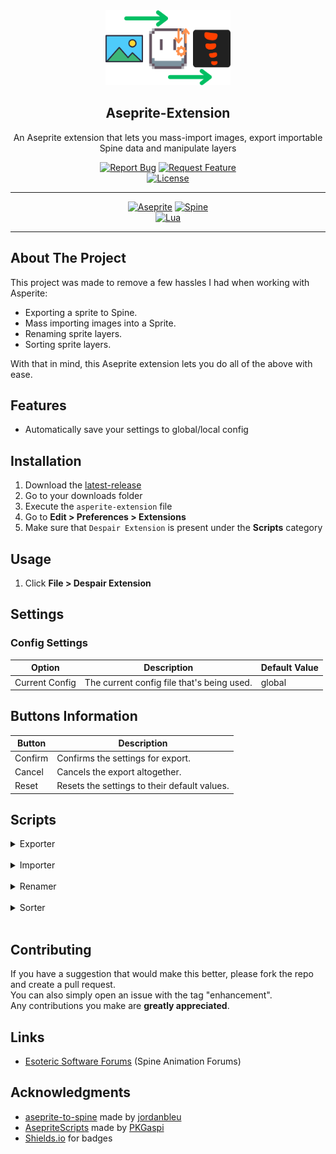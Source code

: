<!-- PROJECT LOGO -->
<div align="center">
  <img src="media/logo.png" alt="Logo" width="200" height="120">
  <h2>Aseprite-Extension</h3>
  <p>An Aseprite extension that lets you mass-import images, export importable Spine data and manipulate layers</p>
  <div>
    <a href="https://github.com/RampantDespair/Aseprite-Extension/issues"><img alt="Report Bug" src="https://img.shields.io/badge/Report%20Bug-red"></a>
    <a href="https://github.com/RampantDespair/Aseprite-Extension/issues"><img alt="Request Feature" src="https://img.shields.io/badge/Request%20Feature-green"></a>
  </div>
  <a href="https://github.com/RampantDespair/Aseprite-Extension?tab=GPL-2.0-1-ov-file">
    <img alt="License" src="https://img.shields.io/github/license/RampantDespair/Aseprite-Extension">
  </a>
</div>

<!-- PROJECT SHIELDS -->
<hr>
<div align="center">
  <a href="https://www.aseprite.org/"><img alt="Aseprite" src="https://img.shields.io/badge/Aseprite-gray?logo=aseprite"></a>
  <a href="https://esotericsoftware.com/"><img alt="Spine" src="https://img.shields.io/badge/Spine-gray?logo=spine"></a>
</div>
<div align="center">
  <a href="https://www.lua.org/"><img alt="Lua" src="https://img.shields.io/badge/v5.4.6-blue?logo=lua&label=Lua&labelColor=gray"></a>
</div>
<hr>

<!-- PROJECT SHOWCASE -->

<!-- ABOUT THE PROJECT -->
## About The Project

This project was made to remove a few hassles I had when working with Asperite:

-  Exporting a sprite to Spine.
-  Mass importing images into a Sprite.
-  Renaming sprite layers.
-  Sorting sprite layers.

With that in mind, this Aseprite extension lets you do all of the above with ease.

<!-- FEATURES -->
## Features

*  Automatically save your settings to global/local config

<!-- INSTALLATION -->
## Installation

1.  Download the [latest-release](https://github.com/RampantDespair/Aseprite-Extension/releases)
2.  Go to your downloads folder
3.  Execute the `asperite-extension` file
4.  Go to **Edit > Preferences > Extensions**
5.  Make sure that `Despair Extension` is present under the **Scripts** category

<!-- USAGE -->
## Usage

1.  Click **File > Despair Extension**

<!-- SETTINGS -->
## Settings

### Config Settings

| Option | Description | Default Value |
| --- | --- | --- |
| Current Config | The current config file that's being used. | global |

## Buttons Information

| Button | Description |
| --- | --- |
| Confirm | Confirms the settings for export. |
| Cancel | Cancels the export altogether. |
| Reset | Resets the settings to their default values. |

<!-- SCRIPTS -->
## Scripts

<details>
<summary>Exporter</summary>
<br>

<!-- SHOWCASE -->
<div align="center">
  <img alt="Showcase" src="media/showcase-v4.0.gif">
</div>

<!-- EXAMPLE -->
### Example

#### Transform this:

![aseprite-example](media/aseprite-example.png)

#### Into that:

![spine-example](media/spine-example.png)

<!-- FEATURES -->
### Features

#### Generic

*   Configurable output path
*   Configurable images & sound paths
*   Ability to export Sprite sheet
*   Ability to trim a Sprite's file name
*   Ability to format the Sprite's file name
*   Configurable export file format
*   Ability to trim the Sprite sheet

#### Spine

*   Ability to convert SpriteSheet into importable Spine data
*   Configurable root positioning
*   Ability to convert Aseprite groups into Spine skins
*   Ability to format slot and attachment names

<!-- IMPORTANT -->
### Important

*   You cannot name your skins "default" as this is reserved by Spine itself

<!-- SETTINGS -->
### Settings

#### Output Settings

| Option | Description | Default Value |
| --- | --- | --- |
| Output File | The parent directory of the selected file will be used for export. | the file itself |
| Output Subdirectory | The subdirectory used for export. | images |
| Groups As Directories | If each group while be exported to it's own directory. | true |

#### Sprite Settings

| Option | Description | Default Value |
| --- | --- | --- |
| Export SpriteSheet | If the sprite sheet will be exported. | true |
| Sprite Name Trim | If the sprite name will be trimmed.<br> Trims the first instance "_" and everything preceding it. | true |
| File Name Format | The file name's format with modifiable placeholders. | {spritename}-{layergroup}-{layername} |
| File Format | The files' export format. | png |
| SpriteSheet Trim | If the exported files' will have there excess space trimmed. | true |

#### Spine Settings

| Option | Description | Default Value |
| --- | --- | --- |
| Export SpineSheet | If the spine sheet will be exported. | true |
| Set Static Slot | If the same slot will be used for everything that's exported. | true |
| Static Slot Name | The name of that static slot. | slot |
| Set Root Position | If the root position will be set in the export file. | true |
| Root Position Method | The method which will be used for setting the position.<br> <ins>Automatic</ins>: To use this method, create a layer called "root" and place a single pixel where you want the root to be.<br> <ins>Center</ins>: The center off the canvas will be used as root.<br> <ins>Manual</ins>: Input the coordinates manually in the subsequent fields. | center |
| Root Position X | The X coordinate of the root. | 0 |
| Root Position Y | The Y coordinate of the root. | 0 |
| Set Images Paths | If the images path whithin the exported spine file will be set. | true |
| Images Path | The images path. | images |
| Groups As Skins | If you want to convert aseprite groups to spine skins. | true |
| Skin Name Format | The skins' format with modifiable placeholders. | weapon-{layergroup} |
| Seperate Slot/Skin | If you want to seperate the slots and skins. | true |
| Slot Name Format | The slots' name format with modifiable placeholders. | {layernameprefix} |
| Skin Attachement Format | The skins' attachement format with modifiable placeholders. | {layernameprefix}-{layernamesuffix} |
| Layer Name Separator | The layers' name seperator. | - |

</details>
<br>

<details>
<summary>Importer</summary>
<br>

<!-- SHOWCASE -->
<div align="center">
  <img alt="Showcase" src="media/showcase-v4.0.gif">
</div>

<!-- FEATURES -->
### Features

*   Configurable input path
*   Ability to convert directories into layer groups
*   Ability to decide how the images should be positioned
*   Ability to manage how duplicates should be handled

<!-- SETTINGS -->
### Settings

#### Input Settings

| Option | Description | Default Value |
| --- | --- | --- |
| Input File | The parent directory of the selected file will be used for import. | the file itself |
| Input Subdirectory | The subdirectory used for import. | sprite |
| Directories As Groups | If each directory will be imported to it's own group. | true |
| Duplicates Mode | The method which will be used for handling duplicate layers.<br> <ins>Ignore</ins>: The duplicates will be ignored and a new copy will be created.<br> <ins>Override</ins>: The duplicates will be updated with the newly imported cels.<br> <ins>Skips</ins>: The duplicates will be skipped (nothing will happen). | override |
| Sprite Position Method | The method which will be used for positioning cels.<br> <ins>Center</ins>: The cels will be centered to canvas.<br> <ins>Inherit</ins>: The cels will keep their position from the imported file.<br> <ins>Manual</ins>: The cels will have the position specified. | center |

</details>
<br>

<details>
<summary>Renamer</summary>
<br>

<!-- SHOWCASE -->
<div align="center">
  <img alt="Showcase" src="media/showcase-v4.0.gif">
</div>

<!-- FEATURES -->
### Features

*   Ability to mass rename all layers present in Sprite

<!-- SETTINGS -->
### Settings

#### Input Settings

| Option | Description | Default Value |
| --- | --- | --- |
| Match | Matches the specified string for replacement. | this |
| Replace | Replaces the matched string with the one specified here. | that |
| Prefix | Adds the specified string at the start of the layer name. | prefix |
| Suffix | Adds the specified string at the end of the layer name. | suffix |

</details>
<br>

<details>
<summary>Sorter</summary>
<br>

<!-- SHOWCASE -->
<div align="center">
  <img alt="Showcase" src="media/showcase-v4.0.gif">
</div>

<!-- FEATURES -->
### Features

*   Ability to sort all layers present in Sprite

<!-- SETTINGS -->
### Settings

#### Input Settings

| Option | Description | Default Value |
| --- | --- | --- |
| Sort Method | The method which will be used for sorting layers.<br> <ins>Ascending</ins>: The layers will be sorted ascendingly.<br> <ins>Descending</ins>: The layers will be sorted descendingly. | ascending |

</details>
<br>

<!-- CONTRIBUTING -->
## Contributing

If you have a suggestion that would make this better, please fork the repo and create a pull request.
<br>
You can also simply open an issue with the tag "enhancement".
<br>
Any contributions you make are **greatly appreciated**.

<!-- LINKS -->
## Links

*   [Esoteric Software Forums](https://esotericsoftware.com/forum/d/24339-aseprite-spine-script) (Spine Animation Forums)

<!-- ACKNOWLEDGMENTS -->
## Acknowledgments

*   [aseprite-to-spine](https://github.com/jordanbleu/aseprite-to-spine) made by [jordanbleu](https://github.com/jordanbleu)
*   [AsepriteScripts](https://github.com/PKGaspi/AsepriteScripts) made by [PKGaspi](https://github.com/PKGaspi)
*   [Shields.io](https://shields.io/) for badges
